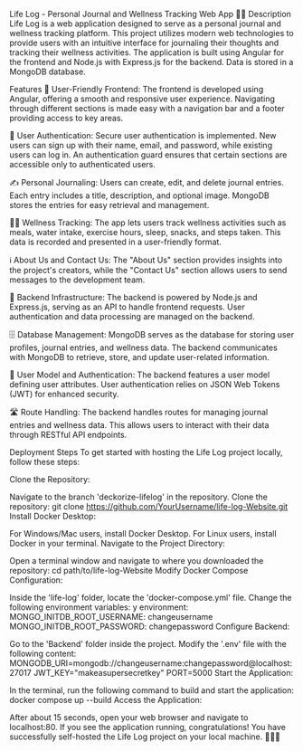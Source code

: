 Life Log - Personal Journal and Wellness Tracking Web App 📔🌱
Description
Life Log is a web application designed to serve as a personal journal and wellness tracking platform. This project utilizes modern web technologies to provide users with an intuitive interface for journaling their thoughts and tracking their wellness activities. The application is built using Angular for the frontend and Node.js with Express.js for the backend. Data is stored in a MongoDB database.

Features
🌟 User-Friendly Frontend: The frontend is developed using Angular, offering a smooth and responsive user experience. Navigating through different sections is made easy with a navigation bar and a footer providing access to key areas.

🔐 User Authentication: Secure user authentication is implemented. New users can sign up with their name, email, and password, while existing users can log in. An authentication guard ensures that certain sections are accessible only to authenticated users.

✍️ Personal Journaling: Users can create, edit, and delete journal entries. Each entry includes a title, description, and optional image. MongoDB stores the entries for easy retrieval and management.

🏋️‍♂️ Wellness Tracking: The app lets users track wellness activities such as meals, water intake, exercise hours, sleep, snacks, and steps taken. This data is recorded and presented in a user-friendly format.

ℹ️ About Us and Contact Us: The "About Us" section provides insights into the project's creators, while the "Contact Us" section allows users to send messages to the development team.

🔧 Backend Infrastructure: The backend is powered by Node.js and Express.js, serving as an API to handle frontend requests. User authentication and data processing are managed on the backend.

🗄️ Database Management: MongoDB serves as the database for storing user profiles, journal entries, and wellness data. The backend communicates with MongoDB to retrieve, store, and update user-related information.

👤 User Model and Authentication: The backend features a user model defining user attributes. User authentication relies on JSON Web Tokens (JWT) for enhanced security.

🛣️ Route Handling: The backend handles routes for managing journal entries and wellness data. This allows users to interact with their data through RESTful API endpoints.

Deployment Steps
To get started with hosting the Life Log project locally, follow these steps:

Clone the Repository:

Navigate to the branch 'deckorize-lifelog' in the repository.
Clone the repository:
git clone https://github.com/YourUsername/life-log-Website.git
Install Docker Desktop:

For Windows/Mac users, install Docker Desktop.
For Linux users, install Docker in your terminal.
Navigate to the Project Directory:

Open a terminal window and navigate to where you downloaded the repository:
cd path/to/life-log-Website
Modify Docker Compose Configuration:

Inside the 'life-log' folder, locate the 'docker-compose.yml' file.
Change the following environment variables:
y
environment:
  MONGO_INITDB_ROOT_USERNAME: changeusername
  MONGO_INITDB_ROOT_PASSWORD: changepassword
Configure Backend:

Go to the 'Backend' folder inside the project.
Modify the '.env' file with the following content:
MONGODB_URI=mongodb://changeusername:changepassword@localhost:27017
JWT_KEY="makeasupersecretkey"
PORT=5000
Start the Application:

In the terminal, run the following command to build and start the application:
docker compose up --build
Access the Application:

After about 15 seconds, open your web browser and navigate to localhost:80.
If you see the application running, congratulations! You have successfully self-hosted the Life Log project on your local machine. 🌟📔🌱